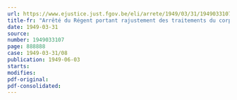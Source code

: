 ```yaml
---
url: https://www.ejustice.just.fgov.be/eli/arrete/1949/03/31/1949033107/justel
title-fr: "Arrêté du Régent portant rajustement des traitements du corps enseignant de l'Ecole vétérinaire de l'Etat à Cureghem et des Instituts agronomiques de l'Etat à Gand et à Gembloux"
date: 1949-03-31
source:
number: 1949033107
page: 888888
case: 1949-03-31/08
publication: 1949-06-03
starts:
modifies:
pdf-original:
pdf-consolidated:
---
```


